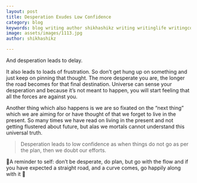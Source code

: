 ```yaml
---
layout: post
title: Desperation Exudes Low Confidence
category: blog
keywords: blog writing author shikhashikz writing writinglife writingcommunity dailyblogpost dailyblogpostchallenge 
image: assets/images/1113.jpg
author: shikhashikz

---
```

And desperation leads to delay.

It also leads to loads of frustration. So don’t get hung up on something and just keep on pinning that thought. The more desperate you are, the longer the road becomes for that final destination. Universe can sense your desperation and because it’s not meant to happen, you will start feeling that all the forces are against you. 

Another thing which also happens is we are so fixated on the “next thing” which we are aiming for or have thought of that we forget to live in the present. So many times we have read on living in the present and not getting flustered about future, but alas we mortals cannot understand this universal truth.

>Desperation leads to low confidence as when things do not go as per the plan, then we doubt our efforts.
>

💯A reminder to self: don’t be desperate, do plan, but go with the flow and if you have expected a straight road, and a curve comes, go happily along with it 💯
